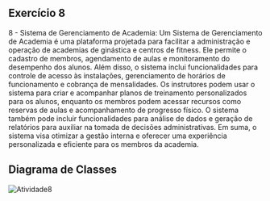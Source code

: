 ## Exercício 8
8 - Sistema de Gerenciamento de Academia:
Um Sistema de Gerenciamento de Academia é uma plataforma projetada para facilitar a
administração e operação de academias de ginástica e centros de fitness. Ele permite o cadastro de
membros, agendamento de aulas e monitoramento do desempenho dos alunos. Além disso, o sistema
inclui funcionalidades para controle de acesso às instalações, gerenciamento de horários de
funcionamento e cobrança de mensalidades. Os instrutores podem usar o sistema para criar e
acompanhar planos de treinamento personalizados para os alunos, enquanto os membros podem
acessar recursos como reservas de aulas e acompanhamento de progresso físico. O sistema também
pode incluir funcionalidades para análise de dados e geração de relatórios para auxiliar na tomada de
decisões administrativas. Em suma, o sistema visa otimizar a gestão interna e oferecer uma
experiência personalizada e eficiente para os membros da academia.

## Diagrama de Classes
![Atividade8](https://github.com/user-attachments/assets/e3a21a86-8fa7-46ed-98f5-32c41cce20a3)

